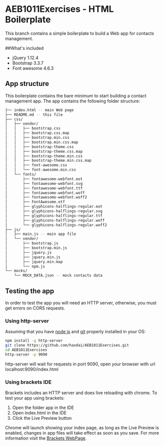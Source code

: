 # AEB1011Exercises - HTML Boilerplate
This branch contains a simple boilerplate to build a Web app for contacts management.

##What's included

* jQuery 1.12.4
* Bootstrap 3.3.7
* Font awesome 4.6.3

## App structure
This boilerplate contains the bare minimum to start building a contact management app. The app contains the following folder structure:

````bash
├── index.html -- main Web page
├── README.md -- this file
├── css/
│   ├── vendor/
│   │   ├── bootstrap.css
│   │   ├── bootstrap.css.map
│   │   ├── bootstrap.min.css
│   │   ├── bootstrap.min.css.map
│   │   ├── bootstrap-theme.css
│   │   ├── bootstrap-theme.css.map
│   │   ├── bootstrap-theme.min.css
│   │   ├── bootstrap-theme.min.css.map
│   │   ├── font-awesome.css
│   │   └── font-awesome.min.css
│   └── fonts/
│       ├── fontawesome-webfont.eot
│       ├── fontawesome-webfont.svg
│       ├── fontawesome-webfont.ttf
│       ├── fontawesome-webfont.woff
│       ├── fontawesome-webfont.woff2
│       ├── FontAwesome.otf
│       ├── glyphicons-halflings-regular.eot
│       ├── glyphicons-halflings-regular.svg
│       ├── glyphicons-halflings-regular.ttf
│       ├── glyphicons-halflings-regular.woff
│       └── glyphicons-halflings-regular.woff2
├── js/
│   ├── main.js -- main app file
│   └── vendor/
│       ├── bootstrap.js
│       ├── bootstrap.min.js
│       ├── jquery.js
│       ├── jquery.min.js
│       ├── jquery.min.map
│       └── npm.js
└── mocks/
    └── MOCK_DATA.json -- mock contacts data
````
## Testing the app
In order to test the app you will need an HTTP server, otherwise, you must get errors on CORS requests.

### Using http-server
Assuming that you have [node js](https://nodejs.org/en/) and [git](https://git-scm.com/) properly installed in your OS:

````bash
npm install -g http-server
git clone https://github.com/haxdai/AEB1011Exercises.git
cd AEB1011Exercises
http-server -p 9090
````

http-server will wait for requests in port 9090, open your browser with url localhost:9090/index.html

### Using brackets IDE
Brackets includes an HTTP server and does live reloading with chrome. To test your app using brackets:

1. Open the folder app in the IDE
2. Open index.html in the IDE
3. Click the Live Preview button

Chrome will launch showing your index page, as long as the Live Preview is enabled, changes in app files will take effect as soon as you save. For more information visit the [Brackets WebPage](http://brackets.io/).